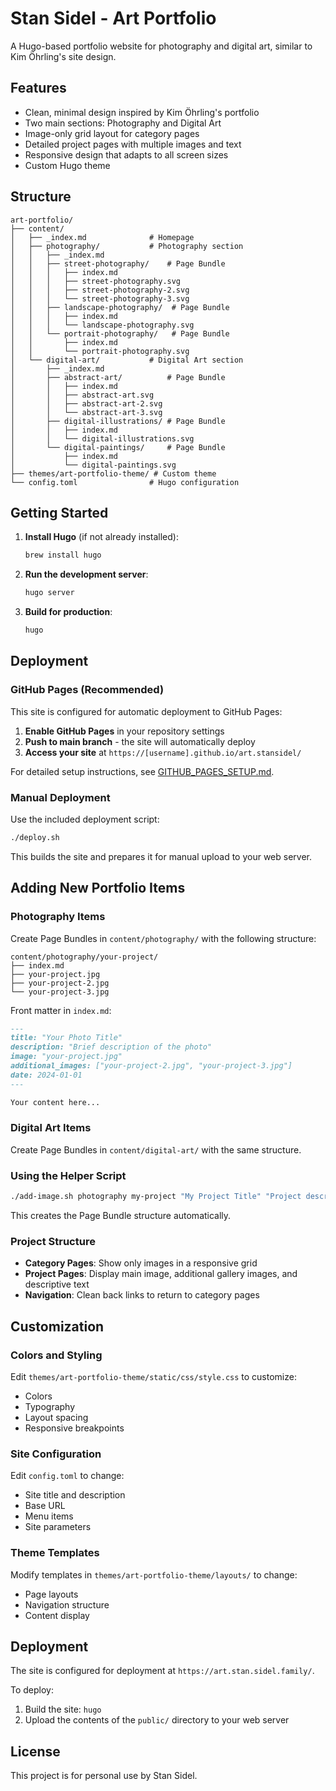 # Stan Sidel - Art Portfolio

A Hugo-based portfolio website for photography and digital art, similar to Kim Öhrling's site design.

## Features

- Clean, minimal design inspired by Kim Öhrling's portfolio
- Two main sections: Photography and Digital Art
- Image-only grid layout for category pages
- Detailed project pages with multiple images and text
- Responsive design that adapts to all screen sizes
- Custom Hugo theme

## Structure

```
art-portfolio/
├── content/
│   ├── _index.md              # Homepage
│   ├── photography/           # Photography section
│   │   ├── _index.md
│   │   ├── street-photography/    # Page Bundle
│   │   │   ├── index.md
│   │   │   ├── street-photography.svg
│   │   │   ├── street-photography-2.svg
│   │   │   └── street-photography-3.svg
│   │   ├── landscape-photography/  # Page Bundle
│   │   │   ├── index.md
│   │   │   └── landscape-photography.svg
│   │   └── portrait-photography/   # Page Bundle
│   │       ├── index.md
│   │       └── portrait-photography.svg
│   └── digital-art/           # Digital Art section
│       ├── _index.md
│       ├── abstract-art/          # Page Bundle
│       │   ├── index.md
│       │   ├── abstract-art.svg
│       │   ├── abstract-art-2.svg
│       │   └── abstract-art-3.svg
│       ├── digital-illustrations/ # Page Bundle
│       │   ├── index.md
│       │   └── digital-illustrations.svg
│       └── digital-paintings/     # Page Bundle
│           ├── index.md
│           └── digital-paintings.svg
├── themes/art-portfolio-theme/ # Custom theme
└── config.toml                # Hugo configuration
```

## Getting Started

1. **Install Hugo** (if not already installed):
   ```bash
   brew install hugo
   ```

2. **Run the development server**:
   ```bash
   hugo server
   ```

3. **Build for production**:
   ```bash
   hugo
   ```

## Deployment

### GitHub Pages (Recommended)

This site is configured for automatic deployment to GitHub Pages:

1. **Enable GitHub Pages** in your repository settings
2. **Push to main branch** - the site will automatically deploy
3. **Access your site** at `https://[username].github.io/art.stansidel/`

For detailed setup instructions, see [GITHUB_PAGES_SETUP.md](GITHUB_PAGES_SETUP.md).

### Manual Deployment

Use the included deployment script:
```bash
./deploy.sh
```

This builds the site and prepares it for manual upload to your web server.

## Adding New Portfolio Items

### Photography Items
Create Page Bundles in `content/photography/` with the following structure:

```
content/photography/your-project/
├── index.md
├── your-project.jpg
├── your-project-2.jpg
└── your-project-3.jpg
```

Front matter in `index.md`:
```markdown
---
title: "Your Photo Title"
description: "Brief description of the photo"
image: "your-project.jpg"
additional_images: ["your-project-2.jpg", "your-project-3.jpg"]
date: 2024-01-01
---

Your content here...
```

### Digital Art Items
Create Page Bundles in `content/digital-art/` with the same structure.

### Using the Helper Script
```bash
./add-image.sh photography my-project "My Project Title" "Project description"
```
This creates the Page Bundle structure automatically.

### Project Structure
- **Category Pages**: Show only images in a responsive grid
- **Project Pages**: Display main image, additional gallery images, and descriptive text
- **Navigation**: Clean back links to return to category pages

## Customization

### Colors and Styling
Edit `themes/art-portfolio-theme/static/css/style.css` to customize:
- Colors
- Typography
- Layout spacing
- Responsive breakpoints

### Site Configuration
Edit `config.toml` to change:
- Site title and description
- Base URL
- Menu items
- Site parameters

### Theme Templates
Modify templates in `themes/art-portfolio-theme/layouts/` to change:
- Page layouts
- Navigation structure
- Content display

## Deployment

The site is configured for deployment at `https://art.stan.sidel.family/`.

To deploy:
1. Build the site: `hugo`
2. Upload the contents of the `public/` directory to your web server

## License

This project is for personal use by Stan Sidel. 